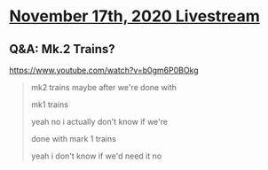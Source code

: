 # [November 17th, 2020 Livestream](../2020-11-17.md)
## Q&A: Mk.2 Trains?
https://www.youtube.com/watch?v=b0gm6P0BOkg
> mk2 trains maybe after we're done with
>
> mk1 trains
>
> yeah no i actually don't know if we're
>
> done with mark 1 trains
>
> yeah i don't know if we'd need it no
>
